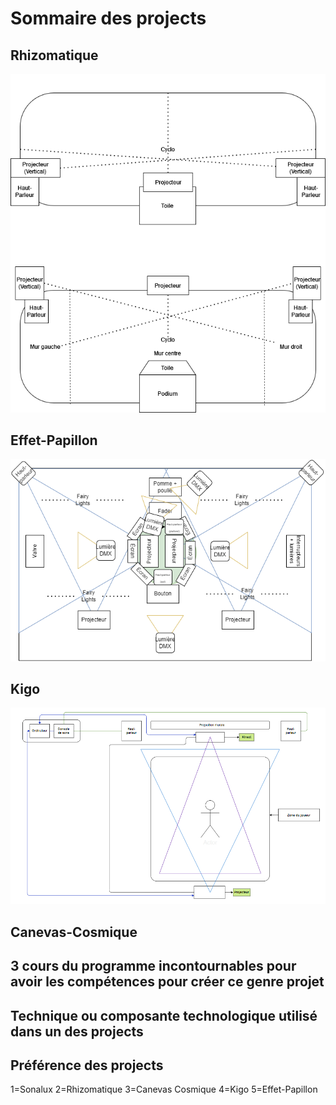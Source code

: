 # Sommaire des projects

## Rhizomatique
![photo](media/plantation_rhizomatique.png)
## Effet-Papillon
![photo](media/plantation_effet-papillon.png)
## Kigo
![photo](media/plantation_kigo.png)
## Canevas-Cosmique

## 3 cours du programme incontournables pour avoir les compétences pour créer ce genre projet

## Technique ou composante technologique utilisé dans un des projects

## Préférence des projects
1=Sonalux
2=Rhizomatique
3=Canevas Cosmique
4=Kigo
5=Effet-Papillon

